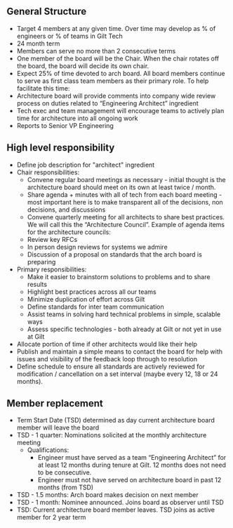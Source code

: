 General Structure
-----------------

  - Target 4 members at any given time. Over time may develop as % of engineers or % of teams in Gilt Tech
  - 24 month term
  - Members can serve no more than 2 consecutive terms
  - One member of the board will be the Chair. When the chair rotates off the board, the board will decide its own chair.
  - Expect 25% of time devoted to arch board. All board members continue to serve as first class team members as their primary role. To help facilitate this time:
  - Architecture board will provide comments into company wide review process on duties related to “Engineering Architect” ingredient
  - Tech exec and team management will encourage teams to actively plan time for architecture into all ongoing work
  - Reports to Senior VP Engineering

High level responsibility
-------------------------

  - Define job description for "architect" ingredient
  - Chair responsibilities:
    - Convene regular board meetings as necessary - initial thought is the architecture board should meet on its own at least twice / month. 
    - Share agenda + minutes with all of tech from each board meeting - most important here is to make transparent all of the decisions, non decisions, and discussions
    - Convene quarterly meeting for all architects to share best practices. We will call this the “Architecture Council”. Example of agenda items for the architecture councils:
    - Review key RFCs
    - In person design reviews for systems we admire
    - Discussion of a proposal on standards that the arch board is preparing
  - Primary responsibilities:
    - Make it easier to brainstorm solutions to problems and to share results
    - Highlight best practices across all our teams 
    - Minimize duplication of effort across Gilt
    - Define standards for inter team communication
    - Assist teams in solving hard technical problems in simple, scalable ways
    - Assess specific technologies - both already at Gilt or not yet in use at Gilt
  - Allocate portion of time if other architects would like their help
  - Publish and maintain a simple means to contact the board for help with issues and visibility of the feedback loop through to resolution
  - Define schedule to ensure all standards are actively reviewed for modification / cancellation on a set interval (maybe every 12, 18 or 24 months).

Member replacement
------------------

  - Term Start Date (TSD) determined as day current architecture board member will leave the board
  - TSD - 1 quarter: Nominations solicited at the monthly architecture meeting
    - Qualifications:
      - Engineer must have served as a team “Engineering Architect” for at least 12 months during tenure at Gilt. 12 months does not need to be consecutive.
      - Engineer must not have served on architecture board in past 12 months (from TSD)
  - TSD - 1.5 months: Arch board makes decision on next member
  - TSD - 1 month: Nominee announced. Joins board as observer until TSD
  - TSD: Current architecture board member leaves. TSD joins as active member for 2 year term
